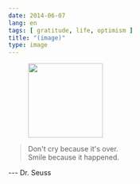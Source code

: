 ```yaml
---
date: 2014-06-07
lang: en
tags: [ gratitude, life, optimism ]
title: "(image)"
type: image
---
```


<figure>
<a
href="https://hugo.ferreira.cc/dont-cry-because-its-over-smile-because-it/attachment/125/"
rel="attachment"><img
src="/wp-content/uploads/2014/06/tumblr_n6snzfkV2T1qz82meo1_1280-150x150.jpg"
width="150" height="150" /></a></figure>

> Don't cry because it's over.\
> Smile because it happened.

--- Dr. Seuss

